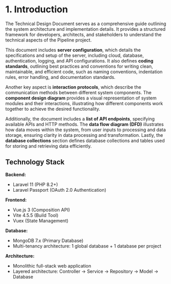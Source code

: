 # 1. Introduction

The Technical Design Document serves as a comprehensive guide outlining the system architecture and implementation details. It provides a structured framework for developers, architects, and stakeholders to understand the technical aspects of the Pipeline project.

This document includes **server configuration**, which details the specifications and setup of the server, including cloud, database, authentication, logging, and API configurations. It also defines **coding standards**, outlining best practices and conventions for writing clean, maintainable, and efficient code, such as naming conventions, indentation rules, error handling, and documentation standards.

Another key aspect is **interaction protocols**, which describe the communication methods between different system components. The **component design diagram** provides a visual representation of system modules and their interactions, illustrating how different components work together to achieve the desired functionality.

Additionally, the document includes a **list of API endpoints**, specifying available APIs and HTTP methods. The **data flow diagram (DFD)** illustrates how data moves within the system, from user inputs to processing and data storage, ensuring clarity in data processing and transformation. Lastly, the **database collections** section defines database collections and tables used for storing and retrieving data efficiently.

## Technology Stack

**Backend:**
- Laravel 11 (PHP 8.2+)
- Laravel Passport (OAuth 2.0 Authentication)

**Frontend:**
- Vue.js 3 (Composition API)
- Vite 4.5.5 (Build Tool)
- Vuex (State Management)

**Database:**
- MongoDB 7.x (Primary Database)
- Multi-tenancy architecture: 1 global database + 1 database per project

**Architecture:**
- Monolithic full-stack web application
- Layered architecture: Controller → Service → Repository → Model → Database
